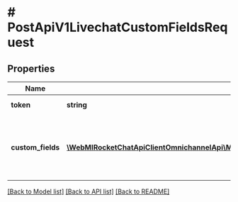 # # PostApiV1LivechatCustomFieldsRequest

## Properties

Name | Type | Description | Notes
------------ | ------------- | ------------- | -------------
**token** | **string** | The visitor token. |
**custom_fields** | [**\WebMIRocketChatApiClientOmnichannelApi\Model\PostApiV1LivechatCustomFieldsRequestCustomFieldsInner[]**](PostApiV1LivechatCustomFieldsRequestCustomFieldsInner.md) | The object in which you must enter the custom field information. |

[[Back to Model list]](../../README.md#models) [[Back to API list]](../../README.md#endpoints) [[Back to README]](../../README.md)
